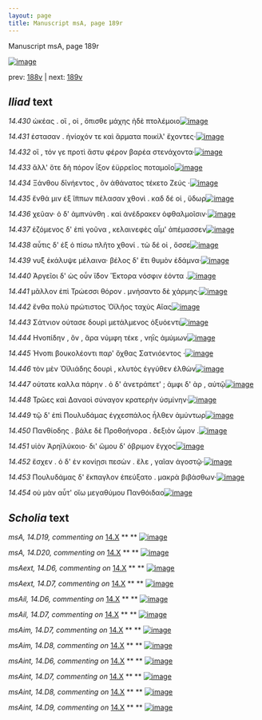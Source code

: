 ```yaml
---
layout: page
title: Manuscript msA, page 189r
---
```


Manuscript msA, page 189r

[![image](http://www.homermultitext.org/iipsrv?OBJ=IIP,1.0&FIF=/project/homer/pyramidal/deepzoom/hmt/vaimg/2017a/VA189RN_0360.tif&WID=100&CVT=JPEG)](http://www.homermultitext.org/ict2/?urn=urn:cite2:hmt:vaimg.2017a:VA189RN_0360)

prev:  [188v](../188v) | next:  [189v](../189v)

## *Iliad* text

*14.430* <a id="14.430"/> ὠκέας . οἵ , οἱ , ὄπισθε μάχης ἠδὲ πτολέμοιο[![image](http://www.homermultitext.org/iipsrv?OBJ=IIP,1.0&FIF=/project/homer/pyramidal/deepzoom/hmt/vaimg/2017a/VA189RN_0360.tif&RGN=0.171,0.2081,0.42,0.0308&WID=1000&CVT=JPEG)](http://www.homermultitext.org/ict2/?urn=urn:cite2:hmt:vaimg.2017a:VA189RN_0360@0.171,0.2081,0.42,0.0308)

*14.431* <a id="14.431"/> έστασαν . ἡνίοχόν τε καὶ ἅρματα ποικίλ' ἔχοντες·[![image](http://www.homermultitext.org/iipsrv?OBJ=IIP,1.0&FIF=/project/homer/pyramidal/deepzoom/hmt/vaimg/2017a/VA189RN_0360.tif&RGN=0.166,0.2322,0.42,0.0255&WID=1000&CVT=JPEG)](http://www.homermultitext.org/ict2/?urn=urn:cite2:hmt:vaimg.2017a:VA189RN_0360@0.166,0.2322,0.42,0.0255)

*14.432* <a id="14.432"/> οἳ , τόν γε προτὶ ἄστυ φέρον βαρέα στενάχοντα·[![image](http://www.homermultitext.org/iipsrv?OBJ=IIP,1.0&FIF=/project/homer/pyramidal/deepzoom/hmt/vaimg/2017a/VA189RN_0360.tif&RGN=0.163,0.2509,0.42,0.0255&WID=1000&CVT=JPEG)](http://www.homermultitext.org/ict2/?urn=urn:cite2:hmt:vaimg.2017a:VA189RN_0360@0.163,0.2509,0.42,0.0255)

*14.433* <a id="14.433"/> ἂλλ' ὅτε δὴ πόρον ΐξον ἐϋρρεῖος ποταμοῖο[![image](http://www.homermultitext.org/iipsrv?OBJ=IIP,1.0&FIF=/project/homer/pyramidal/deepzoom/hmt/vaimg/2017a/VA189RN_0360.tif&RGN=0.158,0.2697,0.42,0.0255&WID=1000&CVT=JPEG)](http://www.homermultitext.org/ict2/?urn=urn:cite2:hmt:vaimg.2017a:VA189RN_0360@0.158,0.2697,0.42,0.0255)

*14.434* <a id="14.434"/> Ξάνθου δῑνήεντος , ὃν ἀθάνατος τέκετο Ζεύς ·[![image](http://www.homermultitext.org/iipsrv?OBJ=IIP,1.0&FIF=/project/homer/pyramidal/deepzoom/hmt/vaimg/2017a/VA189RN_0360.tif&RGN=0.157,0.2863,0.42,0.0255&WID=1000&CVT=JPEG)](http://www.homermultitext.org/ict2/?urn=urn:cite2:hmt:vaimg.2017a:VA189RN_0360@0.157,0.2863,0.42,0.0255)

*14.435* <a id="14.435"/> ἔνθά μιν ἐξ ἵ̈ππων πέλασαν χθονὶ . καδ δέ οἱ , ὕδωρ[![image](http://www.homermultitext.org/iipsrv?OBJ=IIP,1.0&FIF=/project/homer/pyramidal/deepzoom/hmt/vaimg/2017a/VA189RN_0360.tif&RGN=0.165,0.3005,0.443,0.0308&WID=1000&CVT=JPEG)](http://www.homermultitext.org/ict2/?urn=urn:cite2:hmt:vaimg.2017a:VA189RN_0360@0.165,0.3005,0.443,0.0308)

*14.436* <a id="14.436"/> χεῦαν· ὁ δ' ἀμπνύνθη . καὶ ἀνέδρακεν ὀφθαλμοῖσιν·[![image](http://www.homermultitext.org/iipsrv?OBJ=IIP,1.0&FIF=/project/homer/pyramidal/deepzoom/hmt/vaimg/2017a/VA189RN_0360.tif&RGN=0.163,0.3238,0.443,0.0308&WID=1000&CVT=JPEG)](http://www.homermultitext.org/ict2/?urn=urn:cite2:hmt:vaimg.2017a:VA189RN_0360@0.163,0.3238,0.443,0.0308)

*14.437* <a id="14.437"/> ἑζόμενος δ' ἐπὶ γοῦνα , κελαινεφὲς αἷμ' ἀπέμασσεν[![image](http://www.homermultitext.org/iipsrv?OBJ=IIP,1.0&FIF=/project/homer/pyramidal/deepzoom/hmt/vaimg/2017a/VA189RN_0360.tif&RGN=0.167,0.3411,0.447,0.0308&WID=1000&CVT=JPEG)](http://www.homermultitext.org/ict2/?urn=urn:cite2:hmt:vaimg.2017a:VA189RN_0360@0.167,0.3411,0.447,0.0308)

*14.438* <a id="14.438"/> αὖτις δ' ἐξ ὀ πίσω πλῆτο χθονί . τὼ δέ οἱ , ὄσσε[![image](http://www.homermultitext.org/iipsrv?OBJ=IIP,1.0&FIF=/project/homer/pyramidal/deepzoom/hmt/vaimg/2017a/VA189RN_0360.tif&RGN=0.159,0.3614,0.447,0.0308&WID=1000&CVT=JPEG)](http://www.homermultitext.org/ict2/?urn=urn:cite2:hmt:vaimg.2017a:VA189RN_0360@0.159,0.3614,0.447,0.0308)

*14.439* <a id="14.439"/> νυ̏ξ ἐκάλυψε μέλαινα· βέλος δ' ἔτι θυμὸν ἐδάμνα·[![image](http://www.homermultitext.org/iipsrv?OBJ=IIP,1.0&FIF=/project/homer/pyramidal/deepzoom/hmt/vaimg/2017a/VA189RN_0360.tif&RGN=0.164,0.3802,0.447,0.027&WID=1000&CVT=JPEG)](http://www.homermultitext.org/ict2/?urn=urn:cite2:hmt:vaimg.2017a:VA189RN_0360@0.164,0.3802,0.447,0.027)

*14.440* <a id="14.440"/> Ἀργεῖοι δ' ὡς οὖν ἴ̈δον Ἕκτορα νόσφιν ἐόντα .[![image](http://www.homermultitext.org/iipsrv?OBJ=IIP,1.0&FIF=/project/homer/pyramidal/deepzoom/hmt/vaimg/2017a/VA189RN_0360.tif&RGN=0.156,0.4005,0.447,0.027&WID=1000&CVT=JPEG)](http://www.homermultitext.org/ict2/?urn=urn:cite2:hmt:vaimg.2017a:VA189RN_0360@0.156,0.4005,0.447,0.027)

*14.441* <a id="14.441"/> μᾶλλον ἐπὶ Τρώεσσι θόρον . μνήσαντο δὲ χάρμης·[![image](http://www.homermultitext.org/iipsrv?OBJ=IIP,1.0&FIF=/project/homer/pyramidal/deepzoom/hmt/vaimg/2017a/VA189RN_0360.tif&RGN=0.153,0.4185,0.447,0.027&WID=1000&CVT=JPEG)](http://www.homermultitext.org/ict2/?urn=urn:cite2:hmt:vaimg.2017a:VA189RN_0360@0.153,0.4185,0.447,0.027)

*14.442* <a id="14.442"/> ἔνθα πολὺ πρώτιστος Ὀϊλῆος ταχὺς Αἴας[![image](http://www.homermultitext.org/iipsrv?OBJ=IIP,1.0&FIF=/project/homer/pyramidal/deepzoom/hmt/vaimg/2017a/VA189RN_0360.tif&RGN=0.148,0.438,0.447,0.027&WID=1000&CVT=JPEG)](http://www.homermultitext.org/ict2/?urn=urn:cite2:hmt:vaimg.2017a:VA189RN_0360@0.148,0.438,0.447,0.027)

*14.443* <a id="14.443"/> Σάτνιον ούτασε δουρὶ μετάλμενος ὀξυόεντι[![image](http://www.homermultitext.org/iipsrv?OBJ=IIP,1.0&FIF=/project/homer/pyramidal/deepzoom/hmt/vaimg/2017a/VA189RN_0360.tif&RGN=0.148,0.4583,0.447,0.027&WID=1000&CVT=JPEG)](http://www.homermultitext.org/ict2/?urn=urn:cite2:hmt:vaimg.2017a:VA189RN_0360@0.148,0.4583,0.447,0.027)

*14.444* <a id="14.444"/> Ηνοπίδην , ὃν , ἄρα νύμφη τέκε , νηῒς ἀμύμων[![image](http://www.homermultitext.org/iipsrv?OBJ=IIP,1.0&FIF=/project/homer/pyramidal/deepzoom/hmt/vaimg/2017a/VA189RN_0360.tif&RGN=0.149,0.4756,0.447,0.027&WID=1000&CVT=JPEG)](http://www.homermultitext.org/ict2/?urn=urn:cite2:hmt:vaimg.2017a:VA189RN_0360@0.149,0.4756,0.447,0.027)

*14.445* <a id="14.445"/> Ήνοπι βουκολέοντι παρ' ὄχθας Σατνιόεντος ·[![image](http://www.homermultitext.org/iipsrv?OBJ=IIP,1.0&FIF=/project/homer/pyramidal/deepzoom/hmt/vaimg/2017a/VA189RN_0360.tif&RGN=0.146,0.4959,0.447,0.027&WID=1000&CVT=JPEG)](http://www.homermultitext.org/ict2/?urn=urn:cite2:hmt:vaimg.2017a:VA189RN_0360@0.146,0.4959,0.447,0.027)

*14.446* <a id="14.446"/> τὸν μὲν Ὀϊλιάδης δουρὶ , κλυτὸς ἐγγύθεν ἐλθὼν[![image](http://www.homermultitext.org/iipsrv?OBJ=IIP,1.0&FIF=/project/homer/pyramidal/deepzoom/hmt/vaimg/2017a/VA189RN_0360.tif&RGN=0.144,0.5139,0.447,0.027&WID=1000&CVT=JPEG)](http://www.homermultitext.org/ict2/?urn=urn:cite2:hmt:vaimg.2017a:VA189RN_0360@0.144,0.5139,0.447,0.027)

*14.447* <a id="14.447"/> ούτατε καλλα πάρην . ὁ δ' ἀνετράπετ' ; ἀμφι δ' ὰρ , αὐτῷ[![image](http://www.homermultitext.org/iipsrv?OBJ=IIP,1.0&FIF=/project/homer/pyramidal/deepzoom/hmt/vaimg/2017a/VA189RN_0360.tif&RGN=0.161,0.5342,0.447,0.027&WID=1000&CVT=JPEG)](http://www.homermultitext.org/ict2/?urn=urn:cite2:hmt:vaimg.2017a:VA189RN_0360@0.161,0.5342,0.447,0.027)

*14.448* <a id="14.448"/> Τρῶες καὶ Δαναοὶ σύναγον κρατερὴν ὑσμίνην·[![image](http://www.homermultitext.org/iipsrv?OBJ=IIP,1.0&FIF=/project/homer/pyramidal/deepzoom/hmt/vaimg/2017a/VA189RN_0360.tif&RGN=0.157,0.5522,0.447,0.027&WID=1000&CVT=JPEG)](http://www.homermultitext.org/ict2/?urn=urn:cite2:hmt:vaimg.2017a:VA189RN_0360@0.157,0.5522,0.447,0.027)

*14.449* <a id="14.449"/> τῷ δ' ἐπὶ Πουλυδάμας ἐγχεσπάλος ἦλθεν ἀμύντωρ[![image](http://www.homermultitext.org/iipsrv?OBJ=IIP,1.0&FIF=/project/homer/pyramidal/deepzoom/hmt/vaimg/2017a/VA189RN_0360.tif&RGN=0.168,0.5702,0.447,0.027&WID=1000&CVT=JPEG)](http://www.homermultitext.org/ict2/?urn=urn:cite2:hmt:vaimg.2017a:VA189RN_0360@0.168,0.5702,0.447,0.027)

*14.450* <a id="14.450"/> Πανθίοδης . βάλε δὲ Προθοήνορα . δεξιὸν ὦμον .[![image](http://www.homermultitext.org/iipsrv?OBJ=IIP,1.0&FIF=/project/homer/pyramidal/deepzoom/hmt/vaimg/2017a/VA189RN_0360.tif&RGN=0.162,0.589,0.447,0.027&WID=1000&CVT=JPEG)](http://www.homermultitext.org/ict2/?urn=urn:cite2:hmt:vaimg.2017a:VA189RN_0360@0.162,0.589,0.447,0.027)

*14.451* <a id="14.451"/> υἱὸν Ἀρηϊλύκοιο· δι' ὤμου δ' όβριμον ἔγχος[![image](http://www.homermultitext.org/iipsrv?OBJ=IIP,1.0&FIF=/project/homer/pyramidal/deepzoom/hmt/vaimg/2017a/VA189RN_0360.tif&RGN=0.157,0.6101,0.447,0.027&WID=1000&CVT=JPEG)](http://www.homermultitext.org/ict2/?urn=urn:cite2:hmt:vaimg.2017a:VA189RN_0360@0.157,0.6101,0.447,0.027)

*14.452* <a id="14.452"/> ἔσχεν . ὁ δ' ἐν κονίῃσι πεσὼν . ἕλε , γαῖαν ἀγοστῷ·[![image](http://www.homermultitext.org/iipsrv?OBJ=IIP,1.0&FIF=/project/homer/pyramidal/deepzoom/hmt/vaimg/2017a/VA189RN_0360.tif&RGN=0.154,0.6273,0.447,0.027&WID=1000&CVT=JPEG)](http://www.homermultitext.org/ict2/?urn=urn:cite2:hmt:vaimg.2017a:VA189RN_0360@0.154,0.6273,0.447,0.027)

*14.453* <a id="14.453"/> Πουλυδάμας δ' ἔκπαγλον ἐπεύξατο . μακρὰ βιβάσθων·[![image](http://www.homermultitext.org/iipsrv?OBJ=IIP,1.0&FIF=/project/homer/pyramidal/deepzoom/hmt/vaimg/2017a/VA189RN_0360.tif&RGN=0.159,0.6454,0.473,0.027&WID=1000&CVT=JPEG)](http://www.homermultitext.org/ict2/?urn=urn:cite2:hmt:vaimg.2017a:VA189RN_0360@0.159,0.6454,0.473,0.027)

*14.454* <a id="14.454"/> οὐ μὰν αὖτ' οἴω μεγαθύμου Πανθόιδαο[![image](http://www.homermultitext.org/iipsrv?OBJ=IIP,1.0&FIF=/project/homer/pyramidal/deepzoom/hmt/vaimg/2017a/VA189RN_0360.tif&RGN=0.148,0.6672,0.473,0.027&WID=1000&CVT=JPEG)](http://www.homermultitext.org/ict2/?urn=urn:cite2:hmt:vaimg.2017a:VA189RN_0360@0.148,0.6672,0.473,0.027)

## *Scholia* text

*msA, 14.D19, commenting on* [14.X](#14.X)  <a id="msA_14.D19"/> **							 						** 							 						[![image](http://www.homermultitext.org/iipsrv?OBJ=IIP,1.0&FIF=/project/homer/pyramidal/deepzoom/hmt/vaimg/2017a/VA189RN_0360.tif&RGN=0.61016949,0.26708160,0.19786293,0.11410788&WID=1000&CVT=JPEG)](http://www.homermultitext.org/ict2/?urn=urn:cite2:hmt:vaimg.2017a:VA189RN_0360@0.61016949,0.26708160,0.19786293,0.11410788)

*msA, 14.D20, commenting on* [14.X](#14.X)  <a id="msA_14.D20"/> **							 						** 							 						[![image](http://www.homermultitext.org/iipsrv?OBJ=IIP,1.0&FIF=/project/homer/pyramidal/deepzoom/hmt/vaimg/2017a/VA189RN_0360.tif&RGN=0.61569639,0.37496542,0.18791452,0.13278008&WID=1000&CVT=JPEG)](http://www.homermultitext.org/ict2/?urn=urn:cite2:hmt:vaimg.2017a:VA189RN_0360@0.61569639,0.37496542,0.18791452,0.13278008)

*msAext, 14.D6, commenting on* [14.X](#14.X)  <a id="msAext_14.D6"/> **							 						** 							 						[![image](http://www.homermultitext.org/iipsrv?OBJ=IIP,1.0&FIF=/project/homer/pyramidal/deepzoom/hmt/vaimg/2017a/VA189RN_0360.tif&RGN=0.81521739,0.34785615,0.02818718,0.01369295&WID=1000&CVT=JPEG)](http://www.homermultitext.org/ict2/?urn=urn:cite2:hmt:vaimg.2017a:VA189RN_0360@0.81521739,0.34785615,0.02818718,0.01369295)

*msAext, 14.D7, commenting on* [14.X](#14.X)  <a id="msAext_14.D7"/> **							 						** 							 						[![image](http://www.homermultitext.org/iipsrv?OBJ=IIP,1.0&FIF=/project/homer/pyramidal/deepzoom/hmt/vaimg/2017a/VA189RN_0360.tif&RGN=0.80084746,0.40968188,0.06521739,0.07468880&WID=1000&CVT=JPEG)](http://www.homermultitext.org/ict2/?urn=urn:cite2:hmt:vaimg.2017a:VA189RN_0360@0.80084746,0.40968188,0.06521739,0.07468880)

*msAil, 14.D6, commenting on* [14.X](#14.X)  <a id="msAil_14.D6"/> **							 						** 							 						[![image](http://www.homermultitext.org/iipsrv?OBJ=IIP,1.0&FIF=/project/homer/pyramidal/deepzoom/hmt/vaimg/2017a/VA189RN_0360.tif&RGN=0.17907148,0.38271093,0.02929256,0.00871369&WID=1000&CVT=JPEG)](http://www.homermultitext.org/ict2/?urn=urn:cite2:hmt:vaimg.2017a:VA189RN_0360@0.17907148,0.38271093,0.02929256,0.00871369)

*msAil, 14.D7, commenting on* [14.X](#14.X)  <a id="msAil_14.D7"/> **							 						** 							 						[![image](http://www.homermultitext.org/iipsrv?OBJ=IIP,1.0&FIF=/project/homer/pyramidal/deepzoom/hmt/vaimg/2017a/VA189RN_0360.tif&RGN=0.43883567,0.53208852,0.03205601,0.00871369&WID=1000&CVT=JPEG)](http://www.homermultitext.org/ict2/?urn=urn:cite2:hmt:vaimg.2017a:VA189RN_0360@0.43883567,0.53208852,0.03205601,0.00871369)

*msAim, 14.D7, commenting on* [14.X](#14.X)  <a id="msAim_14.D7"/> **							 						** 							 						[![image](http://www.homermultitext.org/iipsrv?OBJ=IIP,1.0&FIF=/project/homer/pyramidal/deepzoom/hmt/vaimg/2017a/VA189RN_0360.tif&RGN=0.56429624,0.40525588,0.05361091,0.01991701&WID=1000&CVT=JPEG)](http://www.homermultitext.org/ict2/?urn=urn:cite2:hmt:vaimg.2017a:VA189RN_0360@0.56429624,0.40525588,0.05361091,0.01991701)

*msAim, 14.D8, commenting on* [14.X](#14.X)  <a id="msAim_14.D8"/> **							 						** 							 						[![image](http://www.homermultitext.org/iipsrv?OBJ=IIP,1.0&FIF=/project/homer/pyramidal/deepzoom/hmt/vaimg/2017a/VA189RN_0360.tif&RGN=0.63006632,0.64716459,0.05471629,0.01991701&WID=1000&CVT=JPEG)](http://www.homermultitext.org/ict2/?urn=urn:cite2:hmt:vaimg.2017a:VA189RN_0360@0.63006632,0.64716459,0.05471629,0.01991701)

*msAint, 14.D6, commenting on* [14.X](#14.X)  <a id="msAint_14.D6"/> **							 						** 							 						[![image](http://www.homermultitext.org/iipsrv?OBJ=IIP,1.0&FIF=/project/homer/pyramidal/deepzoom/hmt/vaimg/2017a/VA189RN_0360.tif&RGN=0.10593220,0.35477178,0.05047900,0.00995851&WID=1000&CVT=JPEG)](http://www.homermultitext.org/ict2/?urn=urn:cite2:hmt:vaimg.2017a:VA189RN_0360@0.10593220,0.35477178,0.05047900,0.00995851)

*msAint, 14.D7, commenting on* [14.X](#14.X)  <a id="msAint_14.D7"/> **							 						** 							 						[![image](http://www.homermultitext.org/iipsrv?OBJ=IIP,1.0&FIF=/project/homer/pyramidal/deepzoom/hmt/vaimg/2017a/VA189RN_0360.tif&RGN=0.10224761,0.37302905,0.06226971,0.01687414&WID=1000&CVT=JPEG)](http://www.homermultitext.org/ict2/?urn=urn:cite2:hmt:vaimg.2017a:VA189RN_0360@0.10224761,0.37302905,0.06226971,0.01687414)

*msAint, 14.D8, commenting on* [14.X](#14.X)  <a id="msAint_14.D8"/> **							 						** 							 						[![image](http://www.homermultitext.org/iipsrv?OBJ=IIP,1.0&FIF=/project/homer/pyramidal/deepzoom/hmt/vaimg/2017a/VA189RN_0360.tif&RGN=0.10298452,0.38934993,0.05084746,0.02434302&WID=1000&CVT=JPEG)](http://www.homermultitext.org/ict2/?urn=urn:cite2:hmt:vaimg.2017a:VA189RN_0360@0.10298452,0.38934993,0.05084746,0.02434302)

*msAint, 14.D9, commenting on* [14.X](#14.X)  <a id="msAint_14.D9"/> **							 						** 							 						[![image](http://www.homermultitext.org/iipsrv?OBJ=IIP,1.0&FIF=/project/homer/pyramidal/deepzoom/hmt/vaimg/2017a/VA189RN_0360.tif&RGN=0.10261606,0.44052559,0.06226971,0.05200553&WID=1000&CVT=JPEG)](http://www.homermultitext.org/ict2/?urn=urn:cite2:hmt:vaimg.2017a:VA189RN_0360@0.10261606,0.44052559,0.06226971,0.05200553)
